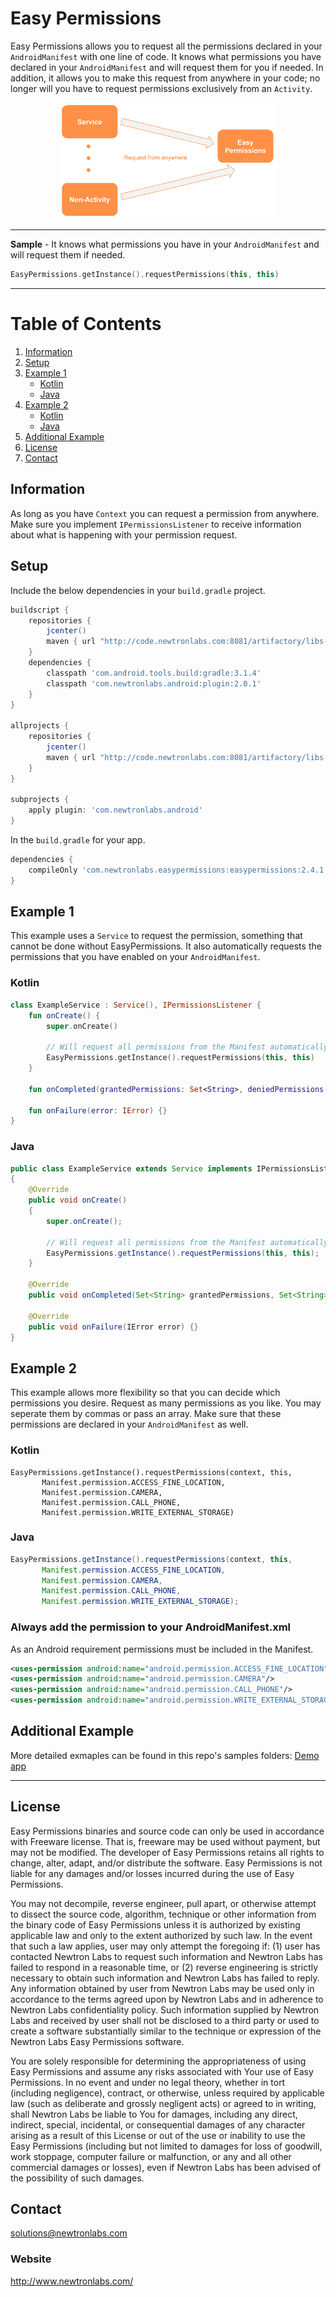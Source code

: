 # Easy Permissions

Easy Permissions allows you to request all the permissions declared in your `AndroidManifest` with one line of code. It knows what permissions you have declared in your `AndroidManifest` and will request them for you if needed. In addition, it allows you to make this request from anywhere in your code; no longer will you have to request permissions exclusively from an `Activity`.

<p align="center">
  <img src="Sample-Diagram.png" width="350" title="Sample use case" alt="Easy Permissions">
</p>

----

**Sample** - It knows what permissions you have in your `AndroidManifest` and will request them if needed.
```kotlin
EasyPermissions.getInstance().requestPermissions(this, this)
```

---

# Table of Contents
1. [Information](#information)
2. [Setup](#setup)
3. [Example 1](#example-1)
   * [Kotlin](#kotlin)
   * [Java](#java)
4. [Example 2](#example-2)
   * [Kotlin](#kotlin)
   * [Java](#java)
5. [Additional Example](#additional-example)
6. [License](#license)
7. [Contact](#contact)


## Information
As long as you have `Context` you can request a permission from anywhere. Make sure you implement `IPermissionsListener` to receive information about what is happening with your permission request.

## Setup

Include the below dependencies in your `build.gradle` project.

```gradle
buildscript {
    repositories {
        jcenter()
        maven { url "http://code.newtronlabs.com:8081/artifactory/libs-release-local" }
    }
    dependencies {
        classpath 'com.android.tools.build:gradle:3.1.4'
        classpath 'com.newtronlabs.android:plugin:2.0.1'
    }
}

allprojects {
    repositories {
        jcenter()
        maven { url "http://code.newtronlabs.com:8081/artifactory/libs-release-local" }
    }
}

subprojects {
    apply plugin: 'com.newtronlabs.android'
}
```

In the `build.gradle` for your app.

```gradle
dependencies {
    compileOnly 'com.newtronlabs.easypermissions:easypermissions:2.4.1'
}
```

## Example 1 
This example uses a `Service` to request the permission, something that cannot be done without EasyPermissions. It also automatically requests the permissions that you have enabled on your `AndroidManifest`.


### Kotlin
```kotlin
class ExampleService : Service(), IPermissionsListener {
    fun onCreate() {
        super.onCreate()

        // Will request all permissions from the Manifest automatically.
        EasyPermissions.getInstance().requestPermissions(this, this)
    }

    fun onCompleted(grantedPermissions: Set<String>, deniedPermissions: Set<String>) {}

    fun onFailure(error: IError) {}
}
```

### Java

```java
public class ExampleService extends Service implements IPermissionsListener
{
    @Override
    public void onCreate()
    {
        super.onCreate();
        
        // Will request all permissions from the Manifest automatically.
        EasyPermissions.getInstance().requestPermissions(this, this);
    }

    @Override
    public void onCompleted(Set<String> grantedPermissions, Set<String> deniedPermissions) {}

    @Override
    public void onFailure(IError error) {}
}
```


## Example 2
This example allows more flexibility so that you can decide which permissions you desire. Request as many permissions as you like. You may seperate them by commas or pass an array. Make sure that these permissions are declared in your `AndroidManifest` as well.

### Kotlin
```kolin
EasyPermissions.getInstance().requestPermissions(context, this,
       Manifest.permission.ACCESS_FINE_LOCATION,
       Manifest.permission.CAMERA,
       Manifest.permission.CALL_PHONE,
       Manifest.permission.WRITE_EXTERNAL_STORAGE)
```

### Java

```java
EasyPermissions.getInstance().requestPermissions(context, this,
       Manifest.permission.ACCESS_FINE_LOCATION,
       Manifest.permission.CAMERA,
       Manifest.permission.CALL_PHONE,
       Manifest.permission.WRITE_EXTERNAL_STORAGE);
```


### Always add the permission to your AndroidManifest.xml

As an Android requirement permissions must be included in the Manifest.

```xml
<uses-permission android:name="android.permission.ACCESS_FINE_LOCATION"/>
<uses-permission android:name="android.permission.CAMERA"/>
<uses-permission android:name="android.permission.CALL_PHONE"/>
<uses-permission android:name="android.permission.WRITE_EXTERNAL_STORAGE"/>
 ```

## Additional Example
More detailed exmaples can be found in this repo's samples folders: [Demo app](/Sample)

---
## License

Easy Permissions binaries and source code can only be used in accordance with Freeware license. That is, freeware may be used without payment, but may not be modified. The developer of Easy Permissions retains all rights to change, alter, adapt, and/or distribute the software. Easy Permissions is not liable for any damages and/or losses incurred during the use of Easy Permissions.

You may not decompile, reverse engineer, pull apart, or otherwise attempt to dissect the source code, algorithm, technique or other information from the binary code of Easy Permissions unless it is authorized by existing applicable law and only to the extent authorized by such law. In the event that such a law applies, user may only attempt the foregoing if: (1) user has contacted Newtron Labs to request such information and Newtron Labs has failed to respond in a reasonable time, or (2) reverse engineering is strictly necessary to obtain such information and Newtron Labs has failed to reply. Any information obtained by user from Newtron Labs may be used only in accordance to the terms agreed upon by Newtron Labs and in adherence to Newtron Labs confidentiality policy. Such information supplied by Newtron Labs and received by user shall not be disclosed to a third party or used to create a software substantially similar to the technique or expression of the Newtron Labs Easy Permissions software.

You are solely responsible for determining the appropriateness of using Easy Permissions and assume any risks associated with Your use of Easy Permissions. In no event and under no legal theory, whether in tort (including negligence), contract, or otherwise, unless required by applicable law (such as deliberate and grossly negligent acts) or agreed to in writing, shall Newtron Labs be liable to You for damages, including any direct, indirect, special, incidental, or consequential damages of any character arising as a result of this License or out of the use or inability to use the Easy Permissions (including but not limited to damages for loss of goodwill, work stoppage, computer failure or malfunction, or any and all other commercial damages or losses), even if Newtron Labs has been advised of the possibility of such damages. 

## Contact
solutions@newtronlabs.com

### Website
http://www.newtronlabs.com/
